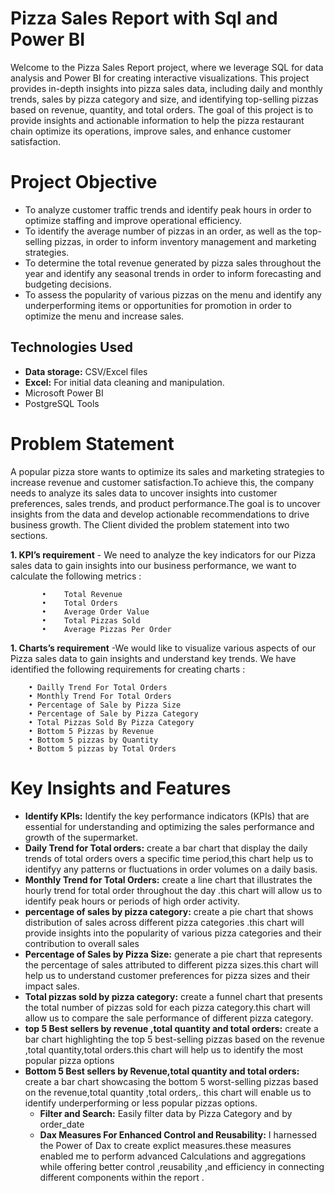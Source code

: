 # Pizza Sales Report with Sql and Power BI
Welcome to the Pizza Sales Report project, where we leverage SQL for data analysis and Power BI for creating interactive visualizations. This project provides in-depth insights into pizza sales data, including daily and monthly trends, sales by pizza category and size, and identifying top-selling pizzas based on revenue, quantity, and total orders.
The goal of this project is to provide insights and actionable information to help the pizza restaurant chain optimize its operations, improve sales, and enhance customer satisfaction.

# Project Objective 
- To analyze customer traffic trends and identify peak hours in order to optimize staffing and improve operational efficiency.
- To identify the average number of pizzas in an order, as well as the top-selling pizzas, in order to inform inventory management and marketing strategies.
- To determine the total revenue generated by pizza sales throughout the year and identify any seasonal trends in order to inform forecasting and budgeting decisions.
- To assess the popularity of various pizzas on the menu and identify any underperforming items or opportunities for promotion in order to optimize the menu and increase sales.
## Technologies Used
- **Data storage:** CSV/Excel files
- **Excel:** For initial data cleaning and manipulation.
-  Microsoft Power BI 
- PostgreSQL Tools 

# Problem Statement
A popular pizza store wants to optimize its sales and marketing strategies to increase revenue and customer satisfaction.To achieve this, the company needs to analyze its sales data to uncover insights into customer preferences, sales trends, and product performance.The goal is to uncover insights from the data and develop actionable recommendations to drive business growth. 
The Client divided the problem statement into two sections.

**1. KPI’s requirement** -  We need to analyze the key indicators for our Pizza sales data to gain insights into our business performance, we want to calculate the following metrics :

           •	Total Revenue
           •	Total Orders
           •	Average Order Value
           •	Total Pizzas Sold
           •	Average Pizzas Per Order
 **1. Charts’s requirement** -We would like to visualize various aspects of our Pizza sales data to gain insights and understand key trends. We have identified the following requirements for creating charts :
 
        • Dailly Trend For Total Orders
        • Monthly Trend For Total Orders
        • Percentage of Sale by Pizza Size
        • Percentage of Sale by Pizza Category
        • Total Pizzas Sold By Pizza Category
        • Bottom 5 Pizzas by Revenue
        • Bottom 5 pizzas by Quantity
        • Bottom 5 pizzas by Total Orders
        
# Key Insights and Features   
   - **Identify KPIs:** Identify the key performance indicators (KPIs) that are essential for understanding and optimizing the sales performance and growth of the supermarket.
   - **Daily Trend for Total  orders:** create a bar chart that display the daily trends of total orders overs a specific  time period,this chart help us to identifyy any patterns or fluctuations  in order volumes on a daily basis.
- **Monthly Trend for Total Orders:** create a line chart that  illustrates the hourly trend for total order throughout the day .this chart will allow us to identify 
peak hours or periods of high order activity.
 - **percentage of sales by pizza category:** create a pie chart that shows distribution of sales across different pizza categories .this chart will provide insights 
into the popularity of various pizza categories and their contribution to overall sales
- **Percentage of Sales by Pizza Size:** generate a pie chart that represents the percentage of sales attributed to different pizza sizes.this chart will help us to understand customer preferences for pizza sizes and their impact sales.
-  **Total pizzas sold by pizza category:** create a funnel chart that presents the total number of pizzas sold for each pizza category.this chart will allow us to compare the sale performance of different pizza category.
-  **top 5 Best sellers by revenue ,total quantity and total orders:** create a bar chart highlighting the top 5 best-selling pizzas based on the revenue ,total quantity,total orders.this  chart will help us to identify the most popular pizza  options 
- **Bottom 5 Best sellers by Revenue,total quantity and total orders:** create a bar chart showcasing the bottom 5 worst-selling pizzas based on the revenue,total quantity ,total orders,.
this chart will enable us to identify underperforming or less popular pizzas options.
   - **Filter and Search:** Easily filter data by Pizza Category and by order_date
   - **Dax Measures For Enhanced Control and Reusability:** I harnessed the Power of Dax to create explict measures.these measures enabled me to perform advanced Calculations and aggregations while offering better control ,reusability ,and efficiency in connecting different components within the report .
     
                  
           

 
      
            
